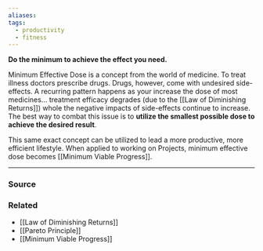 ```yaml
---
aliases: 
tags:
  - productivity
  - fitness
---
```

**Do the minimum to achieve the effect you need.**

Minimum Effective Dose is a concept from the world of medicine. To treat illness doctors prescribe drugs. Drugs, however, come with undesired side-effects. A recurring pattern happens as your increase the dose of most medicines... treatment efficacy degrades (due to the [[Law of Diminishing Returns]]) whole the negative impacts of side-effects continue to increase. The best way to combat this issue is to **utilize the smallest possible dose to achieve the desired result**. 

This same exact concept can be utilized to lead a more productive, more efficient lifestyle. When applied to working on Projects, minimum effective dose becomes [[Minimum Viable Progress]].

---

### Source


### Related
- [[Law of Diminishing Returns]]
- [[Pareto Principle]]
- [[Minimum Viable Progress]]
